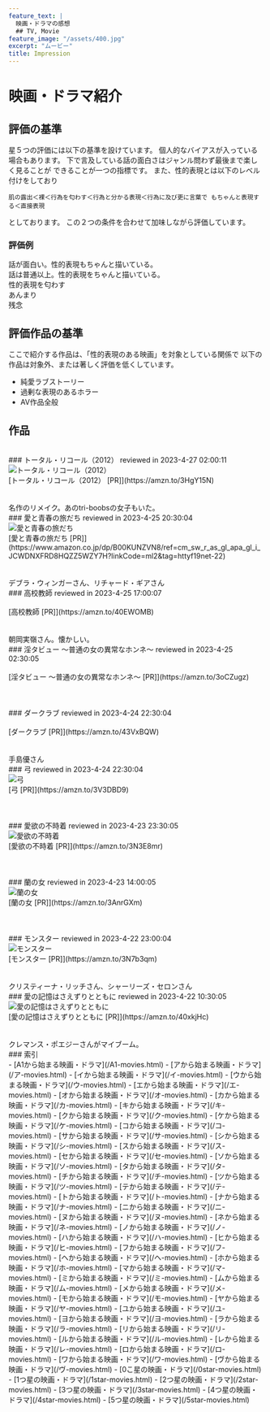 ```yaml
---
feature_text: | 
  映画・ドラマの感想
  ## TV, Movie
feature_image: "/assets/400.jpg"
excerpt: "ムービー"
title: Impression
---
```


# 映画・ドラマ紹介

## 評価の基準

星５つの評価には以下の基準を設けています。
個人的なバイアスが入っている場合もあります。
下で言及している話の面白さはジャンル問わず最後まで楽しく見ることが できることが一つの指標です。
また、性的表現とは以下のレベル付けをしており

```
肌の露出＜裸＜行為を匂わす＜行為と分かる表現＜行為に及び更に言葉で もちゃんと表現する＜直接表現
```

としております。
この２つの条件を合わせて加味しながら評価しています。


### 評価例

<i class="fas fa-star"></i><i class="fas fa-star"></i><i class="fas fa-star"></i><i class="fas fa-star"></i><i class="fas fa-star"></i> 話が面白い。性的表現もちゃんと描いている。<br/>
<i class="fas fa-star"></i><i class="fas fa-star"></i><i class="fas fa-star"></i><i class="fas fa-star"></i><i class="far fa-star"></i> 話は普通以上。性的表現をちゃんと描いている。<br/>
<i class="fas fa-star"></i><i class="fas fa-star"></i><i class="fas fa-star"></i><i class="far fa-star"></i><i class="far fa-star"></i> 性的表現を匂わす<br/>
<i class="fas fa-star"></i><i class="fas fa-star"></i><i class="far fa-star"></i><i class="far fa-star"></i><i class="far fa-star"></i> あんまり<br/>
<i class="fas fa-star"></i><i class="far fa-star"></i><i class="far fa-star"></i><i class="far fa-star"></i><i class="far fa-star"></i> 残念<br/>

## 評価作品の基準

ここで紹介する作品は、「性的表現のある映画」を対象としている関係で 以下の作品は対象外、または著しく評価を低くしています。

- 純愛ラブストーリー
- 過剰な表現のあるホラー
- AV作品全般

## 作品

<br/>
### トータル・リコール（2012）
reviewed in 2023-4-27 02:00:11<br/>
<img src="https://m.media-amazon.com/images/M/MV5BMzc0NjNkYjctZTY1Yi00YjUxLTkwMjAtNDZhODRkNDc4OGY0XkEyXkFqcGdeQXVyNzI1NzMxNzM@._V1_.jpg" alt="トータル・リコール（2012）"><br/>
[トータル・リコール（2012） [PR]](https://amzn.to/3HgY15N)<br/>
<i class="fas fa-star"></i><i class="far fa-star"></i><i class="far fa-star"></i><i class="far fa-star"></i><i class="far fa-star"></i><br/>
<br/>
名作のリメイク。あのtri-boobsの女子もいた。<br/>
### 愛と青春の旅だち
reviewed in 2023-4-25 20:30:04<br/>
<img src="https://m.media-amazon.com/images/M/MV5BOTQ5MWEyNWMtOWIzYi00ZGI0LWI4OGYtOThkYjc3NWM4OTQ3XkEyXkFqcGdeQXVyOTc5MDI5NjE@._V1_.jpg" alt="愛と青春の旅だち"><br/>
[愛と青春の旅だち [PR]](https://www.amazon.co.jp/dp/B00KUNZVN8/ref=cm_sw_r_as_gl_apa_gl_i_JCWDNXFRD8HQZZ5WZY7H?linkCode=ml2&tag=httyf19net-22)<br/>
<i class="fas fa-star"></i><i class="fas fa-star"></i><i class="fas fa-star"></i><i class="fas fa-star"></i><i class="far fa-star"></i><br/>
<br/>
デブラ・ウィンガーさん、リチャード・ギアさん<br/>
### 高校教師
reviewed in 2023-4-25 17:00:07<br/>
<br/>
[高校教師 [PR]](https://amzn.to/40EWOMB)<br/>
<i class="fas fa-star"></i><i class="fas fa-star"></i><i class="far fa-star"></i><i class="far fa-star"></i><i class="far fa-star"></i><br/>
<br/>
朝岡実嶺さん。懐かしい。<br/>
### 淫タビュー ～普通の女の異常なホンネ～
reviewed in 2023-4-25 02:30:05<br/>
<br/>
[淫タビュー ～普通の女の異常なホンネ～ [PR]](https://amzn.to/3oCZugz)<br/>
<i class="fas fa-star"></i><i class="fas fa-star"></i><i class="fas fa-star"></i><i class="fas fa-star"></i><i class="far fa-star"></i><br/>
<br/>
<br/>
### ダークラブ
reviewed in 2023-4-24 22:30:04<br/>
<br/>
[ダークラブ [PR]](https://amzn.to/43VxBQW)<br/>
<i class="fas fa-star"></i><i class="fas fa-star"></i><i class="far fa-star"></i><i class="far fa-star"></i><i class="far fa-star"></i><br/>
<br/>
手島優さん<br/>
### 弓
reviewed in 2023-4-24 22:30:04<br/>
<img src="https://m.media-amazon.com/images/M/MV5BOThlYTAxNDMtMzUwZi00MGI5LWIyMjEtMzRkYWZjYjExYTlkXkEyXkFqcGdeQXVyMTEzMjQ4NzEw._V1_.jpg" alt="弓"><br/>
[弓 [PR]](https://amzn.to/3V3DBD9)<br/>
<i class="fas fa-star"></i><i class="fas fa-star"></i><i class="fas fa-star"></i><i class="far fa-star"></i><i class="far fa-star"></i><br/>
<br/>
<br/>
### 愛欲の不時着
reviewed in 2023-4-23 23:30:05<br/>
<img src="https://m.media-amazon.com/images/M/MV5BNTFiZTQ5YTYtMTYxMi00NjFiLWEyMjktNTI5ZTc2NmIxMDQ1XkEyXkFqcGdeQXVyNTkxNDI2OTA@._V1_.jpg" alt="愛欲の不時着"><br/>
[愛欲の不時着 [PR]](https://amzn.to/3N3E8mr)<br/>
<i class="fas fa-star"></i><i class="fas fa-star"></i><i class="fas fa-star"></i><i class="fas fa-star"></i><i class="far fa-star"></i><br/>
<br/>
<br/>
### 蘭の女
reviewed in 2023-4-23 14:00:05<br/>
<img src="https://m.media-amazon.com/images/M/MV5BOGZiYzA5YTgtYTBhZS00ZWYwLWFjNzItYTQyODRkMTc5ODJjXkEyXkFqcGdeQXVyOTc5MDI5NjE@._V1_.jpg" alt="蘭の女"><br/>
[蘭の女 [PR]](https://amzn.to/3AnrGXm)<br/>
<i class="fas fa-star"></i><i class="fas fa-star"></i><i class="fas fa-star"></i><i class="fas fa-star"></i><i class="fas fa-star"></i><br/>
<br/>
<br/>
### モンスター
reviewed in 2023-4-22 23:00:04<br/>
<img src="https://m.media-amazon.com/images/M/MV5BODMyZWNkMGYtOTE3My00ZTAzLWE1MzctZmU1MmVjMGQ4M2I1XkEyXkFqcGdeQXVyOTc5MDI5NjE@._V1_.jpg" alt="モンスター"><br/>
[モンスター [PR]](https://amzn.to/3N7b3qm)<br/>
<i class="fas fa-star"></i><i class="fas fa-star"></i><i class="far fa-star"></i><i class="far fa-star"></i><i class="far fa-star"></i><br/>
<br/>
クリスティーナ・リッチさん、シャーリーズ・セロンさん<br/>
### 愛の記憶はさえずりとともに
reviewed in 2023-4-22 10:30:05<br/>
<img src="https://m.media-amazon.com/images/M/MV5BMjIyODU3MDk3MF5BMl5BanBnXkFtZTgwMTM0NTk0NDM@._V1_.jpg" alt="愛の記憶はさえずりとともに"><br/>
[愛の記憶はさえずりとともに [PR]](https://amzn.to/40xkjHc)<br/>
<i class="fas fa-star"></i><i class="fas fa-star"></i><i class="fas fa-star"></i><i class="fas fa-star"></i><i class="far fa-star"></i><br/>
<br/>
クレマンス・ポエジーさんがマイブーム。
<br/>
### 索引
<br/>
- [A1から始まる映画・ドラマ](/A1-movies.html)
- [アから始まる映画・ドラマ](/ア-movies.html)
- [イから始まる映画・ドラマ](/イ-movies.html)
- [ウから始まる映画・ドラマ](/ウ-movies.html)
- [エから始まる映画・ドラマ](/エ-movies.html)
- [オから始まる映画・ドラマ](/オ-movies.html)
- [カから始まる映画・ドラマ](/カ-movies.html)
- [キから始まる映画・ドラマ](/キ-movies.html)
- [クから始まる映画・ドラマ](/ク-movies.html)
- [ケから始まる映画・ドラマ](/ケ-movies.html)
- [コから始まる映画・ドラマ](/コ-movies.html)
- [サから始まる映画・ドラマ](/サ-movies.html)
- [シから始まる映画・ドラマ](/シ-movies.html)
- [スから始まる映画・ドラマ](/ス-movies.html)
- [セから始まる映画・ドラマ](/セ-movies.html)
- [ソから始まる映画・ドラマ](/ソ-movies.html)
- [タから始まる映画・ドラマ](/タ-movies.html)
- [チから始まる映画・ドラマ](/チ-movies.html)
- [ツから始まる映画・ドラマ](/ツ-movies.html)
- [テから始まる映画・ドラマ](/テ-movies.html)
- [トから始まる映画・ドラマ](/ト-movies.html)
- [ナから始まる映画・ドラマ](/ナ-movies.html)
- [ニから始まる映画・ドラマ](/ニ-movies.html)
- [ヌから始まる映画・ドラマ](/ヌ-movies.html)
- [ネから始まる映画・ドラマ](/ネ-movies.html)
- [ノから始まる映画・ドラマ](/ノ-movies.html)
- [ハから始まる映画・ドラマ](/ハ-movies.html)
- [ヒから始まる映画・ドラマ](/ヒ-movies.html)
- [フから始まる映画・ドラマ](/フ-movies.html)
- [ヘから始まる映画・ドラマ](/ヘ-movies.html)
- [ホから始まる映画・ドラマ](/ホ-movies.html)
- [マから始まる映画・ドラマ](/マ-movies.html)
- [ミから始まる映画・ドラマ](/ミ-movies.html)
- [ムから始まる映画・ドラマ](/ム-movies.html)
- [メから始まる映画・ドラマ](/メ-movies.html)
- [モから始まる映画・ドラマ](/モ-movies.html)
- [ヤから始まる映画・ドラマ](/ヤ-movies.html)
- [ユから始まる映画・ドラマ](/ユ-movies.html)
- [ヨから始まる映画・ドラマ](/ヨ-movies.html)
- [ラから始まる映画・ドラマ](/ラ-movies.html)
- [リから始まる映画・ドラマ](/リ-movies.html)
- [ルから始まる映画・ドラマ](/ル-movies.html)
- [レから始まる映画・ドラマ](/レ-movies.html)
- [ロから始まる映画・ドラマ](/ロ-movies.html)
- [ワから始まる映画・ドラマ](/ワ-movies.html)
- [ヴから始まる映画・ドラマ](/ヴ-movies.html)
- [0こ星の映画・ドラマ](/0star-movies.html)
- [1つ星の映画・ドラマ](/1star-movies.html)
- [2つ星の映画・ドラマ](/2star-movies.html)
- [3つ星の映画・ドラマ](/3star-movies.html)
- [4つ星の映画・ドラマ](/4star-movies.html)
- [5つ星の映画・ドラマ](/5star-movies.html)

